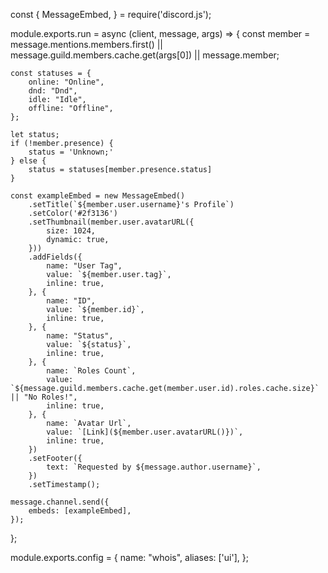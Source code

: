 const {
    MessageEmbed,
} = require('discord.js');

module.exports.run = async (client, message, args) => {
    const member = message.mentions.members.first() || message.guild.members.cache.get(args[0]) || message.member;

    const statuses = {
        online: "Online",
        dnd: "Dnd",
        idle: "Idle",
        offline: "Offline",
    };
    
    let status;
    if (!member.presence) {
        status = 'Unknown;'
    } else {
        status = statuses[member.presence.status]
    }

    const exampleEmbed = new MessageEmbed()
        .setTitle(`${member.user.username}'s Profile`)
        .setColor('#2f3136')
        .setThumbnail(member.user.avatarURL({
            size: 1024,
            dynamic: true,
        }))
        .addFields({
            name: "User Tag",
            value: `${member.user.tag}`,
            inline: true,
        }, {
            name: "ID",
            value: `${member.id}`,
            inline: true,
        }, {
            name: "Status",
            value: `${status}`,
            inline: true,
        }, {
            name: `Roles Count`,
            value: `${message.guild.members.cache.get(member.user.id).roles.cache.size}` || "No Roles!",
            inline: true,
        }, {
            name: `Avatar Url`,
            value: `[Link](${member.user.avatarURL()})`,
            inline: true,
        })
        .setFooter({
            text: `Requested by ${message.author.username}`,
        })
        .setTimestamp();

    message.channel.send({
        embeds: [exampleEmbed],
    });
};

module.exports.config = {
    name: "whois",
    aliases: ['ui'],
};
